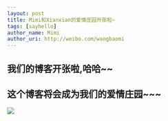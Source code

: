 ```yaml
---
layout: post
title: Mimi和Xianxian的爱情庄园开张啦~
tags: [sayhello]
author_name: Mimi
author_uri: http://weibo.com/wangbaomi
---
```


## 我们的博客开张啦,哈哈~~

## 这个博客将会成为我们的爱情庄园~~~

![]({{site.url}}/images/posts/2014-02-24/aiqingzhuangyuan.png)
